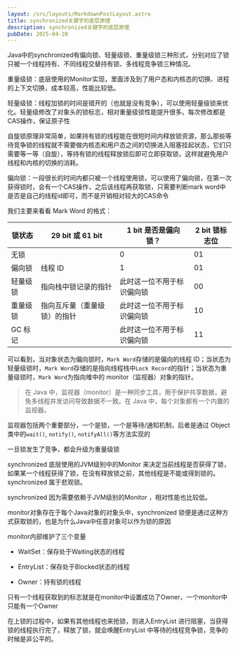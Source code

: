 ```yaml
---
layout: /src/layouts/MarkdownPostLayout.astro
title: synchronized关键字的底层原理
description: synchronized关键字的底层原理
pubDate: 2025-04-20
---
```

Java中的synchronized有偏向锁、轻量级锁、重量级锁三种形式，分别对应了锁只被一个线程持有、不同线程交替持有锁、多线程竞争锁三种情况。

重量级锁：底层使用的Monitor实现，里面涉及到了用户态和内核态的切换、进程的上下文切换，成本较高，性能比较低。

轻量级锁：线程加锁的时间是错开的（也就是没有竞争），可以使用轻量级锁来优化。轻量级修改了对象头的锁标志，相对重量级锁性能提升很多。每次修改都是CAS操作，保证原子性

自旋锁原理非常简单，如果持有锁的线程能在很短时间内释放锁资源，那么那些等待竞争锁的线程就不需要做内核态和用户态之间的切换进入阻塞挂起状态，它们只需要等一等（自旋），等持有锁的线程释放锁后即可立即获取锁，这样就避免用户线程和内核的切换的消耗。

偏向锁：一段很长的时间内都只被一个线程使用锁，可以使用了偏向锁，在第一次获得锁时，会有一个CAS操作，之后该线程再获取锁，只需要判断mark word中是否是自己的线程id即可，而不是开销相对较大的CAS命令

我们主要来看看 Mark Word 的格式：

|锁状态|29 bit 或 61 bit|1 bit 是否是偏向锁？|2 bit 锁标志位|
|---|---|---|---|
|无锁||0|01|
|偏向锁|线程 ID|1|01|
|轻量级锁|指向栈中锁记录的指针|此时这一位不用于标识偏向锁|00|
|重量级锁|指向互斥量（重量级锁）的指针|此时这一位不用于标识偏向锁|10|
|GC 标记||此时这一位不用于标识偏向锁|11|

可以看到，当对象状态为偏向锁时，`Mark Word`存储的是偏向的线程 ID；当状态为轻量级锁时，`Mark Word`存储的是指向线程栈中`Lock Record`的指针；当状态为重量级锁时，`Mark Word`为指向堆中的 monitor（监视器）对象的指针。

> 在 Java 中，监视器（monitor）是一种同步工具，用于保护共享数据，避免多线程并发访问导致数据不一致。在 Java 中，每个对象都有一个内置的监视器。

监视器包括两个重要部分，一个是锁，一个是等待/通知机制，后者是通过 Object 类中的`wait()`, `notify()`, `notifyAll()`等方法实现的

一旦锁发生了竞争，都会升级为重量级锁

synchronized 底层使用的JVM级别中的Monitor 来决定当前线程是否获得了锁，如果某一个线程获得了锁，在没有释放锁之前，其他线程是不能或得到锁的。synchronized 属于悲观锁。

synchronized 因为需要依赖于JVM级别的Monitor ，相对性能也比较低。

monitor对象存在于每个Java对象的对象头中，synchronized 锁便是通过这种方式获取锁的，也是为什么Java中任意对象可以作为锁的原因

monitor内部维护了三个变量

- WaitSet：保存处于Waiting状态的线程
    
- EntryList：保存处于Blocked状态的线程
    
- Owner：持有锁的线程
    

只有一个线程获取到的标志就是在monitor中设置成功了Owner，一个monitor中只能有一个Owner

在上锁的过程中，如果有其他线程也来抢锁，则进入EntryList 进行阻塞，当获得锁的线程执行完了，释放了锁，就会唤醒EntryList 中等待的线程竞争锁，竞争的时候是非公平的。